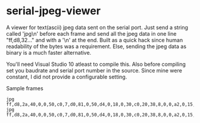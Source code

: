 serial-jpeg-viewer
==================

A viewer for text(ascii) jpeg data sent on the serial port. Just send a string called 'jpg\n' before each frame and send all the jpeg data in one line "ff,d8,32..." and with a '\n' at the end. Built as a quick hack since human readability of the bytes was a requirement. Else, sending the jpeg data as binary is a much faster alternative.

You'll need Visual Studio 10 atleast to compile this. Also before compiling set you baudrate and serial port number in the source. Since mine were constant, I did not provide a configurable setting.

Sample frames
```
jpg
ff,d8,2a,40,0,0,50,c0,7,d0,81,0,50,d4,0,18,0,30,c0,20,38,8,0,0,a2,0,15,70,
jpg
ff,d8,2a,40,0,0,50,c0,7,d0,81,0,50,d4,0,18,0,30,c0,20,38,8,0,0,a2,0,15,70,20,38,8,0,0,a2,0,15,0,18,0,30,c0,20,
```
